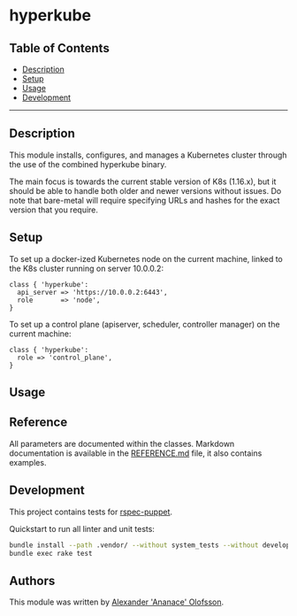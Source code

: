 # hyperkube

## Table of Contents

- [Description](#description)
- [Setup](#setup)
- [Usage](#usage)
- [Development](#development)

---

## Description

This module installs, configures, and manages a Kubernetes cluster through
the use of the combined hyperkube binary.

The main focus is towards the current stable version of K8s (1.16.x), but it
should be able to handle both older and newer versions without issues.
Do note that bare-metal will require specifying URLs and hashes for the
exact version that you require.

## Setup

To set up a docker-ized Kubernetes node on the current machine, linked to
the K8s cluster running on server 10.0.0.2:
```
class { 'hyperkube':
  api_server => 'https://10.0.0.2:6443',
  role       => 'node',
}
```

To set up a control plane (apiserver, scheduler, controller manager) on
the current machine:
```
class { 'hyperkube':
  role => 'control_plane',
}
```

## Usage



## Reference

All parameters are documented within the classes. Markdown documentation is available in the [REFERENCE.md](REFERENCE.md) file, it also contains examples.

## Development

This project contains tests for [rspec-puppet](http://rspec-puppet.com/).

Quickstart to run all linter and unit tests:

```bash
bundle install --path .vendor/ --without system_tests --without development --without release
bundle exec rake test
```

## Authors

This module was written by [Alexander 'Ananace' Olofsson](https://github.com/ananace).

